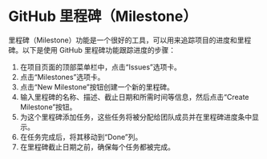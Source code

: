 # GitHub 里程碑（Milestone）

里程碑（Milestone）功能是一个很好的工具，可以用来追踪项目的进度和里程碑。以下是使用 GitHub 里程碑功能跟踪进度的步骤：

1. 在项目页面的顶部菜单栏中，点击“Issues”选项卡。
2. 点击“Milestones”选项卡。
3. 点击“New Milestone”按钮创建一个新的里程碑。
4. 输入里程碑的名称、描述、截止日期和所需时间等信息，然后点击“Create Milestone”按钮。
5. 为这个里程碑添加任务，这些任务将被分配给团队成员并在里程碑进度条中显示。
6. 在任务完成后，将其移动到“Done”列。
7. 在里程碑截止日期之前，确保每个任务都被完成。

